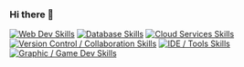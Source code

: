 ### Hi there 👋
[![Web Dev Skills](https://skillicons.dev/icons?i=html,css,js,nodejs,express,react,django,py,cs&theme=dark)](https://skillicons.dev)
[![Database Skills](https://skillicons.dev/icons?i=mongodb,mysql,postgres&theme=dark)](https://skillicons.dev)
[![Cloud Services Skills](https://skillicons.dev/icons?i=aws,gcp,heroku&theme=dark)](https://skillicons.dev)
[![Version Control / Collaboration Skills](https://skillicons.dev/icons?i=github,replit,discord&theme=dark)](https://skillicons.dev)
[![IDE / Tools Skills](https://skillicons.dev/icons?i=vscode,npm,figma&theme=dark)](https://skillicons.dev)
[![Graphic / Game Dev Skills](https://skillicons.dev/icons?i=blender,unity,ae,ai,ps,pr&theme=dark)](https://skillicons.dev)

<!--
**aaronfnp/aaronfnp** is a ✨ _special_ ✨ repository because its `README.md` (this file) appears on your GitHub profile.

Here are some ideas to get you started:

- 🔭 I’m currently working on ...
- 🌱 I’m currently learning ...
- 👯 I’m looking to collaborate on ...
- 🤔 I’m looking for help with ...
- 💬 Ask me about ...
- 📫 How to reach me: ...
- 😄 Pronouns: ...
- ⚡ Fun fact: ...
-->
